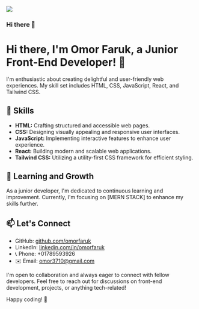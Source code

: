 
![](https://media.geeksforgeeks.org/wp-content/cdn-uploads/20220416200936/Top-10-Front-End-Developer-Skills-That-You-Need-in-2022.png)
### Hi there 👋

# Hi there, I'm Omor Faruk, a Junior Front-End Developer! 👋

I'm enthusiastic about creating delightful and user-friendly web experiences. My skill set includes HTML, CSS, JavaScript, React, and Tailwind CSS.

## 🚀 Skills

- **HTML:** Crafting structured and accessible web pages.
- **CSS:** Designing visually appealing and responsive user interfaces.
- **JavaScript:** Implementing interactive features to enhance user experience.
- **React:** Building modern and scalable web applications.
- **Tailwind CSS:** Utilizing a utility-first CSS framework for efficient styling.

## 🌱 Learning and Growth

As a junior developer, I'm dedicated to continuous learning and improvement. Currently, I'm focusing on [MERN STACK] to enhance my skills further.

## 📫 Let's Connect

- GitHub: [github.com/omorfaruk]([https://github.com/your-username](https://github.com/OmorFaruk63/OmorFaruk63))
- LinkedIn: [linkedin.com/in/omorfaruk]([https://www.linkedin.com/in/your-linkedin](https://www.linkedin.com/in/omor-faruk-developer/))
- 📞 Phone: +01789593926
- ✉️ Email: omor3710@gmail.com

I'm open to collaboration and always eager to connect with fellow developers. Feel free to reach out for discussions on front-end development, projects, or anything tech-related!

Happy coding! 🚀


<!--
**OmorFaruk63/OmorFaruk63** is a ✨ _special_ ✨ repository because its `README.md` (this file) appears on your GitHub profile.

Here are some ideas to get you started:

- 🔭 I’m currently working on ...
- 🌱 I’m currently learning ...
- 👯 I’m looking to collaborate on ...
- 🤔 I’m looking for help with ...
- 💬 Ask me about ...
- 📫 How to reach me: ...
- 😄 Pronouns: ...
- ⚡ Fun fact: ...
-->
